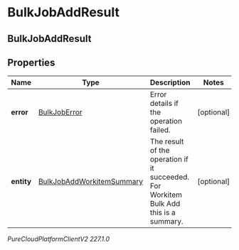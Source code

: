 # BulkJobAddResult

## BulkJobAddResult

## Properties

|Name | Type | Description | Notes|
|------------ | ------------- | ------------- | -------------|
| **error** | [BulkJobError](BulkJobError) | Error details if the operation failed. | [optional] |
| **entity** | [BulkJobAddWorkitemSummary](BulkJobAddWorkitemSummary) | The result of the operation if it succeeded. For Workitem Bulk Add this is a summary. | [optional] |



_PureCloudPlatformClientV2 227.1.0_
